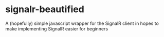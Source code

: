 # signalr-beautified
A (hopefully) simple javascript wrapper for the SignalR client in hopes to make implementing SignalR easier for beginners
